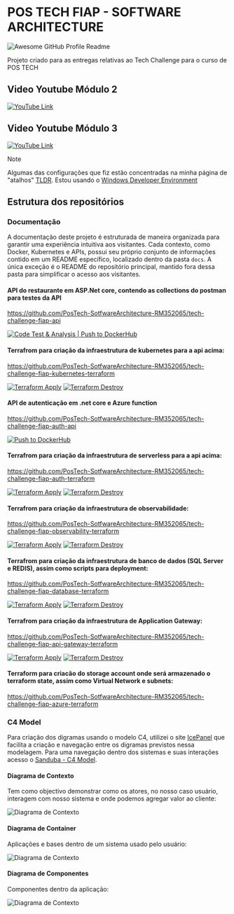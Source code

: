 # POS TECH FIAP - SOFTWARE ARCHITECTURE

<img alt="Awesome GitHub Profile Readme" src="https://github.com/PosTech-SotfwareArchitecture-RM352065/.github/tree/main/docs/assets/sandduda-logo.png"> </img>

Projeto criado para as entregas relativas ao Tech Challenge para o curso de POS TECH

## Video Youtube Módulo 2
[![YouTube Link](https://img.youtube.com/vi/GzHLmtYgzV0/0.jpg)](https://www.youtube.com/watch?v=GzHLmtYgzV0)

## Video Youtube Módulo 3
[![YouTube Link](https://img.youtube.com/vi/SvFZTCRB8gU/0.jpg)](https://www.youtube.com/watch?v=SvFZTCRB8gU)

> [!Note]
> 
> Algumas das configurações que fiz estão concentradas na minha página de "atalhos" [TLDR](https://github.com/cangelosilima/TLDR). Estou usando o [Windows Developer Environment](https://github.com/cangelosilima/TLDR/tree/main/win-developer-env/README.md)

## Estrutura dos repositórios

### Documentação
A documentação deste projeto é estruturada de maneira organizada para garantir uma experiência intuitiva aos visitantes. Cada contexto, como Docker, Kubernetes e APIs, possui seu próprio conjunto de informações contido em um README específico, localizado dentro da pasta `docs`. A única exceção é o README do repositório principal, mantido fora dessa pasta para simplificar o acesso aos visitantes.

#### API do restaurante em ASP.Net core, contendo as collections do postman para testes da API
https://github.com/PosTech-SotfwareArchitecture-RM352065/tech-challenge-fiap-api

[![Code Test & Analysis | Push to DockerHub](https://github.com/PosTech-SotfwareArchitecture-RM352065/tech-challenge-fiap-api/actions/workflows/code-test-analysis.yml/badge.svg?branch=main)](https://github.com/PosTech-SotfwareArchitecture-RM352065/tech-challenge-fiap-api/actions/workflows/code-test-analysis.yml)

#### Terrafrom para criação da infraestrutura de kubernetes para a api acima:
https://github.com/PosTech-SotfwareArchitecture-RM352065/tech-challenge-fiap-kubernetes-terraform

[![Terraform Apply](https://github.com/PosTech-SotfwareArchitecture-RM352065/tech-challenge-fiap-kubernetes-terraform/actions/workflows/terraform-apply.yml/badge.svg?branch=main)](https://github.com/PosTech-SotfwareArchitecture-RM352065/tech-challenge-fiap-kubernetes-terraform/actions/workflows/terraform-apply.yml)
[![Terraform Destroy](https://github.com/PosTech-SotfwareArchitecture-RM352065/tech-challenge-fiap-kubernetes-terraform/actions/workflows/terraform-destroy.yml/badge.svg?branch=main)](https://github.com/PosTech-SotfwareArchitecture-RM352065/tech-challenge-fiap-kubernetes-terraform/actions/workflows/terraform-destroy.yml)

#### API de autenticação em .net core e Azure function
https://github.com/PosTech-SotfwareArchitecture-RM352065/tech-challenge-fiap-auth-api

[![Push to DockerHub](https://github.com/PosTech-SotfwareArchitecture-RM352065/tech-challenge-fiap-auth-api/actions/workflows/docker-push.yml/badge.svg?branch=main)](https://github.com/PosTech-SotfwareArchitecture-RM352065/tech-challenge-fiap-auth-api/actions/workflows/docker-push.yml)

#### Terrafrom para criação da infraestrutura de serverless para a api acima:
https://github.com/PosTech-SotfwareArchitecture-RM352065/tech-challenge-fiap-auth-terraform

[![Terraform Apply](https://github.com/PosTech-SotfwareArchitecture-RM352065/tech-challenge-fiap-auth-terraform/actions/workflows/terraform-apply.yml/badge.svg?branch=main)](https://github.com/PosTech-SotfwareArchitecture-RM352065/tech-challenge-fiap-auth-terraform/actions/workflows/terraform-apply.yml)
[![Terraform Destroy](https://github.com/PosTech-SotfwareArchitecture-RM352065/tech-challenge-fiap-auth-terraform/actions/workflows/terraform-destroy.yml/badge.svg?branch=main)](https://github.com/PosTech-SotfwareArchitecture-RM352065/tech-challenge-fiap-auth-terraform/actions/workflows/terraform-destroy.yml)

#### Terrafrom para criação da infraestrutura de observabilidade:
https://github.com/PosTech-SotfwareArchitecture-RM352065/tech-challenge-fiap-observability-terraform

[![Terraform Apply](https://github.com/PosTech-SotfwareArchitecture-RM352065/tech-challenge-fiap-observability-terraform/actions/workflows/terraform-apply.yml/badge.svg?branch=main)](https://github.com/PosTech-SotfwareArchitecture-RM352065/tech-challenge-fiap-observability-terraform/actions/workflows/terraform-apply.yml)
[![Terraform Destroy](https://github.com/PosTech-SotfwareArchitecture-RM352065/tech-challenge-fiap-observability-terraform/actions/workflows/terraform-destroy.yml/badge.svg?branch=main)](https://github.com/PosTech-SotfwareArchitecture-RM352065/tech-challenge-fiap-observability-terraform/actions/workflows/terraform-destroy.yml)

#### Terrafrom para criação da infraestrutura de banco de dados (SQL Server e REDIS), assim como scripts para deployment:
https://github.com/PosTech-SotfwareArchitecture-RM352065/tech-challenge-fiap-database-terraform

[![Terraform Apply](https://github.com/PosTech-SotfwareArchitecture-RM352065/tech-challenge-fiap-database-terraform/actions/workflows/terraform-apply.yml/badge.svg)](https://github.com/PosTech-SotfwareArchitecture-RM352065/tech-challenge-fiap-database-terraform/actions/workflows/terraform-apply.yml)
[![Terraform Destroy](https://github.com/PosTech-SotfwareArchitecture-RM352065/tech-challenge-fiap-database-terraform/actions/workflows/terraform-destroy.yml/badge.svg)](https://github.com/PosTech-SotfwareArchitecture-RM352065/tech-challenge-fiap-database-terraform/actions/workflows/terraform-destroy.yml)

#### Terrafrom para criação da infraestrutura de Application Gateway:
https://github.com/PosTech-SotfwareArchitecture-RM352065/tech-challenge-fiap-api-gateway-terraform

[![Terraform Apply](https://github.com/PosTech-SotfwareArchitecture-RM352065/tech-challenge-fiap-api-gateway-terraform/actions/workflows/terraform-apply.yml/badge.svg?branch=main)](https://github.com/PosTech-SotfwareArchitecture-RM352065/tech-challenge-fiap-api-gateway-terraform/actions/workflows/terraform-apply.yml)
[![Terraform Destroy](https://github.com/PosTech-SotfwareArchitecture-RM352065/tech-challenge-fiap-api-gateway-terraform/actions/workflows/terraform-destroy.yml/badge.svg?branch=main)](https://github.com/PosTech-SotfwareArchitecture-RM352065/tech-challenge-fiap-api-gateway-terraform/actions/workflows/terraform-destroy.yml)


#### Terraform para criacão do storage account onde será armazenado o terraform state, assim como Virtual Network e subnets:
https://github.com/PosTech-SotfwareArchitecture-RM352065/tech-challenge-fiap-azure-terraform

### C4 Model
Para criação dos digramas usando o modelo C4, utilizei o site [IcePanel](https://app.icepanel.io/) que facilita a criação e navegação entre os digramas previstos nessa modelagem. Para uma navegação dentro dos sistemas e suas interações acesso o [Sanduba - C4 Model](https://s.icepanel.io/3NzMSG0BWa6nvY/CH0k).

#### Diagrama de Contexto
Tem como objectivo demonstrar como os atores, no nosso caso usuário, interagem com nosso sistema e onde podemos agregar valor ao cliente:

<img alt="Diagrama de Contexto" src="https://github.com/PosTech-SotfwareArchitecture-RM352065/.github/tree/main/docs/assets/contextDiagram.png"></img>

#### Diagrama de Container
Aplicações e bases dentro de um sistema usado pelo usuário:

<img alt="Diagrama de Contexto" src="https://github.com/PosTech-SotfwareArchitecture-RM352065/.github/tree/main/docs/assets/containerDiagram.png"></img>

#### Diagrama de Componentes
Componentes dentro da aplicação:

<img alt="Diagrama de Contexto" src="https://github.com/PosTech-SotfwareArchitecture-RM352065/.github/tree/main/docs/assets/componentsDiagram.png"></img>
